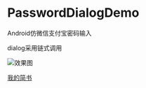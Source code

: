 # PasswordDialogDemo
Android仿微信支付宝密码输入  

dialog采用链式调用  

![效果图](https://upload-images.jianshu.io/upload_images/8145634-ed39d33d25763776.png?imageMogr2/auto-orient/strip%7CimageView2/2/w/1240 "")  

[我的简书](https://www.jianshu.com/p/6265e347f232 "悬停显示")  
